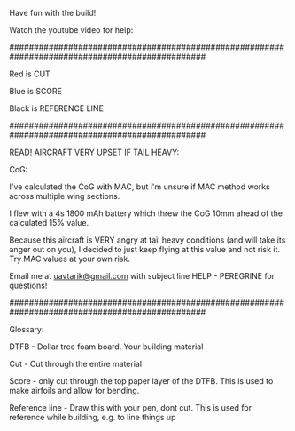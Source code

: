 Have fun with the build! 

Watch the youtube video for help:


################################################################################################

Red is CUT

Blue is SCORE 

Black is REFERENCE LINE

################################################################################################

READ! AIRCRAFT VERY UPSET IF TAIL HEAVY:

CoG:


I've calculated the CoG with MAC, but i'm unsure if MAC method works across multiple wing sections.

I flew with a 4s 1800 mAh battery which threw the CoG 10mm ahead of the calculated 15% value.

Because this aircraft is VERY angry at tail heavy conditions (and will take its anger out on you), I decided to just keep flying
at this value and not risk it. Try MAC values at your own risk. 

Email me at uavtarik@gmail.com with subject line HELP - PEREGRINE for questions!


################################################################################################

Glossary:


DTFB - Dollar tree foam board. Your building material

Cut - Cut through the entire material

Score - only cut through the top paper layer of the DTFB. This is used to make airfoils and allow for bending.

Reference line - Draw this with your pen, dont cut. This is used for reference while building, e.g. to line things up
